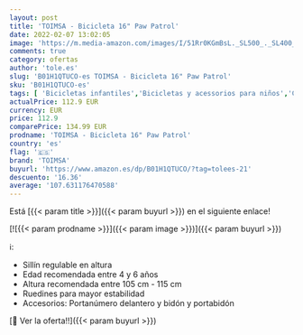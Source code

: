 ```yaml
---
layout: post
title: 'TOIMSA - Bicicleta 16" Paw Patrol'
date: 2022-02-07 13:02:05
image: 'https://m.media-amazon.com/images/I/51Rr0KGmBsL._SL500_._SL400_.jpg'
comments: true
category: ofertas
author: 'tole.es'
slug: 'B01H1QTUCO-es TOIMSA - Bicicleta 16" Paw Patrol'
sku: 'B01H1QTUCO-es'
tags: [ 'Bicicletas infantiles','Bicicletas y acessorios para niños','Ciclismo','Deportes y aire libre','Juguetes','Juguetes antiestrés para dedos','Juguetes y juegos','Regalos originales y de broma','Ropa y equipo para deportes','bicicleta','toimsa', ]
actualPrice: 112.9 EUR
currency: EUR
price: 112.9
comparePrice: 134.99 EUR
prodname: 'TOIMSA - Bicicleta 16" Paw Patrol'
country: 'es'
flag: '🇪🇸'
brand: 'TOIMSA'
buyurl: 'https://www.amazon.es/dp/B01H1QTUCO/?tag=tolees-21'
descuento: '16.36'
average: '107.631176470588'
---
```


Está [{{< param title >}}]({{< param buyurl >}}) en el siguiente enlace!

[![{{< param prodname >}}]({{< param image >}})]({{< param buyurl >}})

ℹ️:

- Sillín regulable en altura
- Edad recomendada entre 4 y 6 años
- Altura recomendada entre 105 cm - 115 cm
- Ruedines para mayor estabilidad
- Accesorios: Portanúmero delantero y bidón y portabidón

[🛒 Ver la oferta!!]({{< param buyurl >}})
